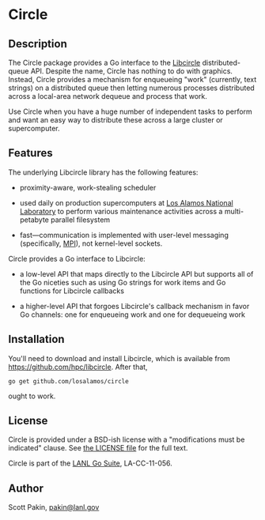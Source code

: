 Circle
======

Description
-----------

The Circle package provides a Go interface to the [Libcircle](http://hpc.github.io/libcircle/) distributed-queue API.  Despite the name, Circle has nothing to do with graphics.  Instead, Circle provides a mechanism for enqueueing "work" (currently, text strings) on a distributed queue then letting numerous processes distributed across a local-area network dequeue and process that work.

Use Circle when you have a huge number of independent tasks to perform and want an easy way to distribute these across a large cluster or supercomputer.

Features
--------

The underlying Libcircle library has the following features:

* proximity-aware, work-stealing scheduler

* used daily on production supercomputers at [Los Alamos National Laboratory](http://www.lanl.gov/) to perform various maintenance activities across a multi-petabyte parallel filesystem

* fast&mdash;communication is implemented with user-level messaging (specifically, [MPI](http://www.mpi-forum.org/)), not kernel-level sockets.

Circle provides a Go interface to Libcircle:

* a low-level API that maps directly to the Libcircle API but supports all of the Go niceties such as using Go strings for work items and Go functions for Libcircle callbacks

* a higher-level API that forgoes Libcircle's callback mechanism in favor Go channels: one for enqueueing work and one for dequeueing work

Installation
------------

You'll need to download and install Libcircle, which is available from https://github.com/hpc/libcircle.  After that,

    go get github.com/losalamos/circle

ought to work.

License
-------

Circle is provided under a BSD-ish license with a "modifications must be indicated" clause.  See [the LICENSE file](http://github.com/losalamos/circle/blob/master/LICENSE.md) for the full text.

Circle is part of the [LANL Go Suite](http://www.lanl.gov/projects/feynman-center/technologies/software/lanl%20go%20suite.php), LA-CC-11-056.

Author
------

Scott Pakin, <pakin@lanl.gov>
